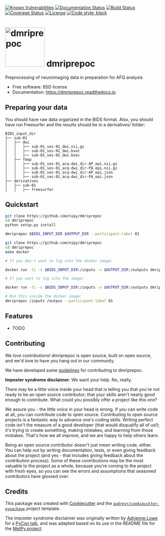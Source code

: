 [![Known Vulnerabilities](https://snyk.io/test/github/nipy/dmriprepoc/badge.svg)](https://snyk.io/test/github/nipy/dmriprepoc)
[![Documentation Status](https://readthedocs.org/projects/dmriprepoc/badge/?version=latest)](httpsL//dmriprepoc.readthredocs.io/en/latest/?badge=latest)
[![Build Status](https://travis-ci.org/nipy/dmriprepoc.png?branch=master)](https://travis-ci.org/nipy/dmriprepoc)
[![Coverage Status](https://coveralls.io/repos/github/nipy/dmriprepoc/badge.svg?branch=master)](https://coveralls.io/github/nipy/dmriprepoc?branch=master)
[![License](https://img.shields.io/badge/License-BSD%203--Clause-blue.svg)](https://opensource.org/licenses/BSD-3-Clause)
[![Code style: black](https://img.shields.io/badge/code%20style-black-000000.svg)](https://github.com/python/black)

# <img alt="dmriprepoc" src="docs/img/dmriprepoc_icon.svg" height="128"> dmriprepoc

Preprocessing of neuroimaging data in preparation for AFQ analysis

* Free software: BSD license
* Documentation: https://dmriprepoc.readthedocs.io.

## Preparing your data

You should have raw data organized in the BIDS format. Also, you should have run Freesurfer and the results should be in a derivatives/ folder:

    BIDS_input_dir
    ├── sub-01
    │   ├── dwi
    │   │   ├── sub-01_ses-01_dwi.nii.gz
    │   │   ├── sub-01_ses-01_dwi.bval
    │   │   ├── sub-01_ses-01_dwi.bvec
    │   ├── fmap
    │   │   ├── sub-01_ses-01_acq-dwi_dir-AP_epi.nii.gz
    │   │   ├── sub-01_ses-01_acq-dwi_dir-PA_epi.nii.gz
    │   │   ├── sub-01_ses-01_acq-dwi_dir-AP_epi.json
    │   │   ├── sub-01_ses-01_acq-dwi_dir-PA_epi.json
    ├── derivatives
    │   ├── sub-01
    │   │   ├── freesurfer

## Quickstart

```bash
git clone https://github.com/nipy/dmriprepoc
cd dmriprepoc
python setup.py install

dmriprepoc $BIDS_INPUT_DIR $OUTPUT_DIR --participant-label 01
```

```bash
git clone https://github.com/nipy/dmriprepoc
cd dmriprepoc
make docker

# If you don't want to log into the docker image:

docker run -ti -v $BIDS_INPUT_DIR:/inputs -v $OUTPUT_DIR:/outputs dmriprepoc:prod dmriprepoc /inputs /outputs

# If you want to log into the image:

docker run -ti -v $BIDS_INPUT_DIR:/inputs -v $OUTPUT_DIR:/outputs dmriprepoc:prod 

# Run this inside the docker image:
dmriprepoc /inputs /outpus --participant-label 01
```

## Features

* TODO

## Contributing

We love contributions! dmriprepoc is open source, built on open source,
and we'd love to have you hang out in our community.

We have developed some [guidelines](CONTRIBUTING.rst) for contributing to
dmriprepoc.

**Imposter syndrome disclaimer**: We want your help. No, really.

There may be a little voice inside your head that is telling you that
you're not ready to be an open source contributor; that your skills
aren't nearly good enough to contribute. What could you possibly offer a
project like this one?

We assure you - the little voice in your head is wrong. If you can
write code at all, you can contribute code to open source. Contributing
to open source projects is a fantastic way to advance one's coding
skills. Writing perfect code isn't the measure of a good developer (that
would disqualify all of us!); it's trying to create something, making
mistakes, and learning from those mistakes. That's how we all improve,
and we are happy to help others learn.

Being an open source contributor doesn't just mean writing code, either.
You can help out by writing documentation, tests, or even giving
feedback about the project (and yes - that includes giving feedback
about the contribution process). Some of these contributions may be the
most valuable to the project as a whole, because you're coming to the
project with fresh eyes, so you can see the errors and assumptions that
seasoned contributors have glossed over.

## Credits

This package was created with [Cookiecutter](https://github.com/audreyr/cookiecutter) and the [`audreyr/cookiecutter-pypackage`](https://github.com/audreyr/cookiecutter-pypackage) project template.

The imposter syndrome disclaimer was originally written by
[Adrienne Lowe](https://github.com/adriennefriend) for a [PyCon
talk](https://www.youtube.com/watch?v=6Uj746j9Heo), and was
adapted based on its use in the README file for the [MetPy
project](https://github.com/Unidata/MetPy).


